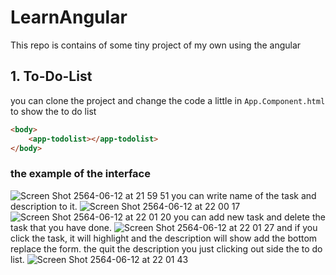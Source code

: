 # LearnAngular

This repo is contains of some tiny project of my own using the angular

## 1. To-Do-List
you can clone the project and change the code a little in ```App.Component.html``` to show the to do list
```html
<body>
    <app-todolist></app-todolist>
</body>
```
### the example of the interface
![Screen Shot 2564-06-12 at 21 59 51](https://user-images.githubusercontent.com/68180592/121780282-d063d280-cbc9-11eb-8012-30b419a6e62d.png)
you can write name of the task and description to it.
![Screen Shot 2564-06-12 at 22 00 17](https://user-images.githubusercontent.com/68180592/121780308-e6719300-cbc9-11eb-84ba-4fa2cf4ba9a8.png)
![Screen Shot 2564-06-12 at 22 01 20](https://user-images.githubusercontent.com/68180592/121780310-e96c8380-cbc9-11eb-8306-e7c5603d097d.png)
you can add new task and delete the task that you have done.
![Screen Shot 2564-06-12 at 22 01 27](https://user-images.githubusercontent.com/68180592/121780342-04d78e80-cbca-11eb-99fd-6cd2915175ca.png)
and if you click the task, it will highlight and the description will show add the bottom replace the form. the quit the description you just clicking out side the to do list.
![Screen Shot 2564-06-12 at 22 01 43](https://user-images.githubusercontent.com/68180592/121780402-4c5e1a80-cbca-11eb-954c-5cc734aee037.png)

